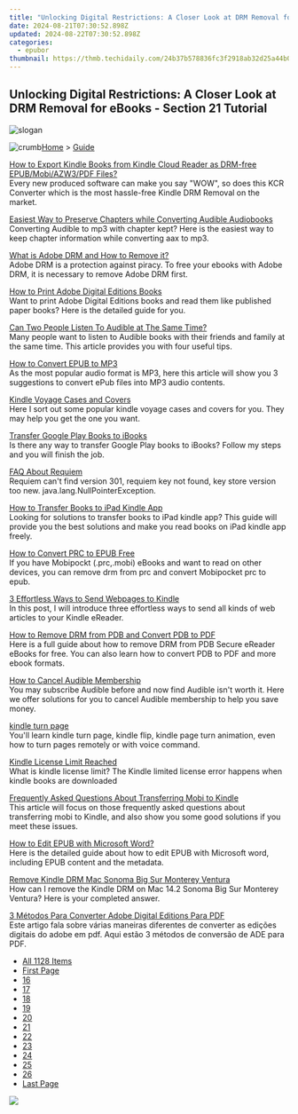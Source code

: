 ```yaml
---
title: "Unlocking Digital Restrictions: A Closer Look at DRM Removal for eBooks - Section 21 Tutorial"
date: 2024-08-21T07:30:52.898Z
updated: 2024-08-22T07:30:52.898Z
categories:
  - epubor
thumbnail: https://thmb.techidaily.com/24b37b578836fc3f2918ab32d25a44b0c1a08b2ac44a3b64d442e286082e5edf.jpg
---
```


## Unlocking Digital Restrictions: A Closer Look at DRM Removal for eBooks - Section 21 Tutorial

![slogan](http://www.epubor.com/images/guide-banner-word.png)

![crumb](http://www.epubor.com/images/ol_home.png)[Home](https://tools.techidaily.com/epubor/products/) \> [Guide](https://tools.techidaily.com/epubor/products/)

[How to Export Kindle Books from Kindle Cloud Reader as DRM-free EPUB/Mobi/AZW3/PDF Files?](https://tools.techidaily.com/epubor/products/)  
 Every new produced software can make you say "WOW", so does this KCR Converter which is the most hassle-free Kindle DRM Removal on the market.

[Easiest Way to Preserve Chapters while Converting Audible Audiobooks](https://tools.techidaily.com/epubor/products/)  
 Converting Audible to mp3 with chapter kept? Here is the easiest way to keep chapter information while converting aax to mp3.

[What is Adobe DRM and How to Remove it?](https://tools.techidaily.com/epubor/products/)  
 Adobe DRM is a protection against piracy. To free your ebooks with Adobe DRM, it is necessary to remove Adobe DRM first. 

[How to Print Adobe Digital Editions Books](https://tools.techidaily.com/epubor/products/)  
 Want to print Adobe Digital Editions books and read them like published paper books? Here is the detailed guide for you.

[Can Two People Listen To Audible at The Same Time?](https://tools.techidaily.com/epubor/products/)  
 Many people want to listen to Audible books with their friends and family at the same time. This article provides you with four useful tips.

[How to Convert EPUB to MP3](https://tools.techidaily.com/epubor/products/)  
 As the most popular audio format is MP3, here this article will show you 3 suggestions to convert ePub files into MP3 audio contents.

[Kindle Voyage Cases and Covers](https://tools.techidaily.com/epubor/products/)  
 Here I sort out some popular kindle voyage cases and covers for you. They may help you get the one you want.

[Transfer Google Play Books to iBooks](https://tools.techidaily.com/epubor/transfer/)  
 Is there any way to transfer Google Play books to iBooks? Follow my steps and you will finish the job.

[FAQ About Requiem](https://tools.techidaily.com/epubor/products/)  
 Requiem can't find version 301, requiem key not found, key store version too new. java.lang.NullPointerException.

[How to Transfer Books to iPad Kindle App](https://tools.techidaily.com/epubor/products/)  
 Looking for solutions to transfer books to iPad kindle app? This guide will provide you the best solutions and make you read books on iPad kindle app freely.

[How to Convert PRC to EPUB Free](https://tools.techidaily.com/epubor/products/)  
 If you have Mobipockt (.prc,.mobi) eBooks and want to read on other devices, you can remove drm from prc and convert Mobipocket prc to epub. 

[3 Effortless Ways to Send Webpages to Kindle](https://tools.techidaily.com/epubor/products/)  
 In this post, I will introduce three effortless ways to send all kinds of web articles to your Kindle eReader. 

[How to Remove DRM from PDB and Convert PDB to PDF](https://tools.techidaily.com/epubor/products/)  
 Here is a full guide about how to remove DRM from PDB Secure eReader eBooks for free. You can also learn how to convert PDB to PDF and more ebook formats.

[How to Cancel Audible Membership](https://tools.techidaily.com/epubor/products/)  
 You may subscribe Audible before and now find Audible isn't worth it. Here we offer solutions for you to cancel Audible membership to help you save money.

[kindle turn page](https://tools.techidaily.com/epubor/products/)  
 You'll learn kindle turn page, kindle flip, kindle page turn animation, even how to turn pages remotely or with voice command.

[Kindle License Limit Reached](https://tools.techidaily.com/epubor/products/)  
 What is kindle license limit? The Kindle limited license error happens when kindle books are downloaded 

[Frequently Asked Questions About Transferring Mobi to Kindle](https://tools.techidaily.com/epubor/transfer/)  
 This article will focus on those frequently asked questions about transferring mobi to Kindle, and also show you some good solutions if you meet these issues.

[How to Edit EPUB with Microsoft Word?](https://tools.techidaily.com/epubor/products/)  
 Here is the detailed guide about how to edit EPUB with Microsoft word, including EPUB content and the metadata.

[Remove Kindle DRM Mac Sonoma Big Sur Monterey Ventura](https://tools.techidaily.com/epubor/products/)  
 How can I remove the Kindle DRM on Mac 14.2 Sonoma Big Sur Monterey Ventura? Here is your completed answer.

[3 Métodos Para Converter Adobe Digital Editions Para PDF](https://tools.techidaily.com/epubor/products/)  
 Este artigo fala sobre várias maneiras diferentes de converter as edições digitais do adobe em pdf. Aqui estão 3 métodos de conversão de ADE para PDF.

* [All 1128 Items](https://tools.techidaily.com/epubor/products/)
* [First Page](https://tools.techidaily.com/epubor/products/)
* [16](https://tools.techidaily.com/epubor/products/)
* [17](https://tools.techidaily.com/epubor/products/)
* [18](https://tools.techidaily.com/epubor/products/)
* [19](https://tools.techidaily.com/epubor/products/)
* [20](https://tools.techidaily.com/epubor/products/)
* [21](https://tools.techidaily.com/epubor/products/)
* [22](https://tools.techidaily.com/epubor/products/)
* [23](https://tools.techidaily.com/epubor/products/)
* [24](https://tools.techidaily.com/epubor/products/)
* [25](https://tools.techidaily.com/epubor/products/)
* [26](https://tools.techidaily.com/epubor/products/)
* [Last Page](https://tools.techidaily.com/epubor/products/)

<ins class="adsbygoogle"
     style="display:block"
     data-ad-format="autorelaxed"
     data-ad-client="ca-pub-7571918770474297"
     data-ad-slot="1223367746"></ins>



<ins class="adsbygoogle"
     style="display:block"
     data-ad-client="ca-pub-7571918770474297"
     data-ad-slot="8358498916"
     data-ad-format="auto"
     data-full-width-responsive="true"></ins>



<!-- affiliate ads begin -->
<a href="https://estore.winxdvd.com/order/checkout.php?PRODS=1412049&QTY=1&AFFILIATE=108875&CART=1"><img src="https://www.winxdvd.com/affiliate/new-banner/pt-200x200.jpg" border="0"></a>
<!-- affiliate ads end -->